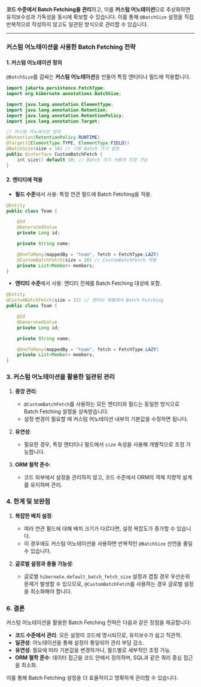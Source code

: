  **코드 수준에서 Batch Fetching을 관리**하고, 이를 **커스텀 어노테이션**으로 추상화하면 유지보수성과 가독성을 동시에 확보할 수 있습니다. 이를 통해 `@BatchSize` 설정을 직접 반복적으로 작성하지 않고도 일관된 방식으로 관리할 수 있습니다.

---

### **커스텀 어노테이션을 사용한 Batch Fetching 전략**

#### **1. 커스텀 어노테이션 정의**

`@BatchSize`를 감싸는 **커스텀 어노테이션**을 만들어 특정 엔티티나 필드에 적용합니다.
```java
import jakarta.persistence.FetchType;
import org.hibernate.annotations.BatchSize;

import java.lang.annotation.ElementType;
import java.lang.annotation.Retention;
import java.lang.annotation.RetentionPolicy;
import java.lang.annotation.Target;

// 커스텀 어노테이션 정의
@Retention(RetentionPolicy.RUNTIME)
@Target({ElementType.TYPE, ElementType.FIELD})
@BatchSize(size = 10) // 기본 Batch 크기 설정
public @interface CustomBatchFetch {
    int size() default 10; // Batch 크기 사용자 지정 가능
}

```

#### **2. 엔티티에 적용**

- **필드 수준**에서 사용: 특정 연관 필드에 Batch Fetching을 적용.
```java
@Entity
public class Team {

    @Id
    @GeneratedValue
    private Long id;

    private String name;

    @OneToMany(mappedBy = "team", fetch = FetchType.LAZY)
    @CustomBatchFetch(size = 20) // CustomBatchFetch 적용
    private List<Member> members;
}

```

- **엔티티 수준**에서 사용: 엔티티 전체를 Batch Fetching 대상에 포함.
```java
@Entity
@CustomBatchFetch(size = 15) // 엔티티 레벨에서 Batch Fetching
public class Team {

    @Id
    @GeneratedValue
    private Long id;

    private String name;

    @OneToMany(mappedBy = "team", fetch = FetchType.LAZY)
    private List<Member> members;
}
```

### **3. 커스텀 어노테이션을 활용한 일관된 관리**

1. **중앙 관리**:
    - `@CustomBatchFetch`를 사용하는 모든 엔티티와 필드는 동일한 방식으로 Batch Fetching 설정을 상속받습니다.
    - 설정 변경이 필요할 때 커스텀 어노테이션 내부의 기본값을 수정하면 됩니다.
    
1. **유연성**:
    - 필요한 경우, 특정 엔티티나 필드에서 `size` 속성을 사용해 개별적으로 조정 가능합니다.
    
1. **ORM 철학 준수**:
    - 코드 외부에서 설정을 관리하지 않고, 코드 수준에서 ORM의 객체 지향적 설계를 유지하며 관리.

### **4. 한계 및 보완점**

1. **복잡한 배치 설정**:
    - 여러 연관 필드에 대해 배치 크기가 다르다면, 설정 복잡도가 증가할 수 있습니다.
    - 이 경우에도 커스텀 어노테이션을 사용하면 반복적인 `@BatchSize` 선언을 줄일 수 있습니다.
    
1. **글로벌 설정과 충돌 가능성**:
    - 글로벌 `hibernate.default_batch_fetch_size` 설정과 겹칠 경우 우선순위 문제가 발생할 수 있으므로, `@CustomBatchFetch`를 사용하는 경우 글로벌 설정을 최소화해야 합니다.

### **6. 결론**

커스텀 어노테이션을 활용한 Batch Fetching 전략은 다음과 같은 장점을 제공합니다:

- **코드 수준에서 관리**: 모든 설정이 코드에 명시되므로, 유지보수가 쉽고 직관적.
- **일관성**: 어노테이션을 통해 설정이 통일되어 관리 부담 감소.
- **유연성**: 필요에 따라 기본값을 변경하거나, 필드별로 세부적인 조정 가능.
- **ORM 철학 준수**: 데이터 접근을 코드 안에서 정의하며, SQL과 같은 쿼리 중심 접근을 최소화.

이를 통해 Batch Fetching 설정을 더 효율적이고 명확하게 관리할 수 있습니다.